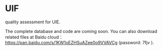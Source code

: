 # UIF
quality assessment for UIE.

The complete database and code are coming soon. You can also download related files at Baidu cloud：
https://pan.baidu.com/s/1KW1oEZHSuAZee0o9VVAVCg  (password: 7fjv ).


